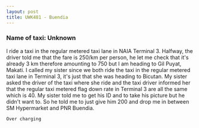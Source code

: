 ```yaml
---
layout: post
title: UWK481 - Buendia
---
```


### Name of taxi: Unknown

I ride a taxi in the regular metered taxi lane in NAIA Terminal 3. Halfway, the driver told me that the fare is 250/km per person, he let me check that it's already 3 km therefore amounting to 750 but I am heading to Gil Puyat, Makati. I called my sister since we both ride the taxi in the regular metered taxi lane in  Terminal 3, it's just that she was heading to Bicutan. My sister asked the driver of the taxi where she ride and the taxi driver informed her that the regular taxi metered flag down rate in Terminal 3 are all the same which is 40.  My sister told me to get his ID and to take his picture but he didn't want to. So he told me to just give him 200 and drop me in between SM Hypermarket and PNR Buendia. 

```Over charging```
